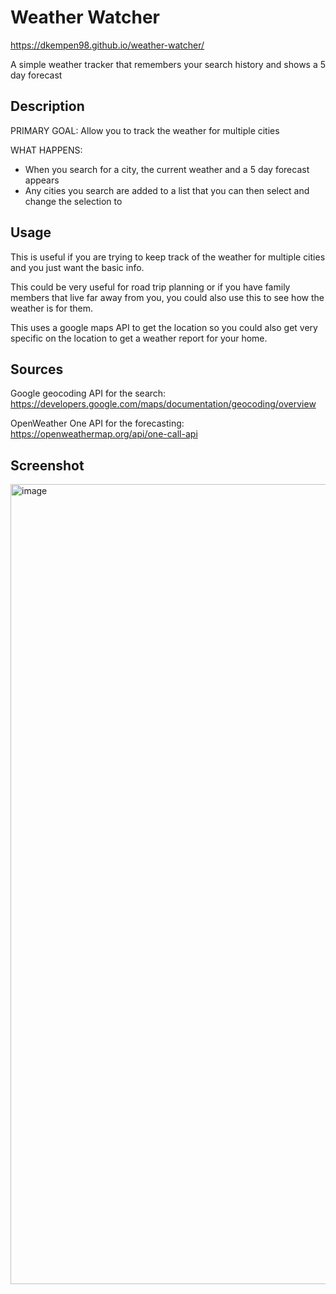 # Weather Watcher

https://dkempen98.github.io/weather-watcher/

A simple weather tracker that remembers your search history and shows a 5 day forecast

## Description

PRIMARY GOAL: Allow you to track the weather for multiple cities

WHAT HAPPENS: 

 - When you search for a city, the current weather and a 5 day forecast appears
 - Any cities you search are added to a list that you can then select and change the selection to

## Usage

This is useful if you are trying to keep track of the weather for multiple cities and you just want the basic info.

This could be very useful for road trip planning or if you have family members that live far away from you, you could also use this to see how the weather is for them.

This uses a google maps API to get the location so you could also get very specific on the location to get a weather report for your home.

## Sources

Google geocoding API for the search: https://developers.google.com/maps/documentation/geocoding/overview

OpenWeather One API for the forecasting: https://openweathermap.org/api/one-call-api

## Screenshot

<img width="1280" alt="image" src="https://user-images.githubusercontent.com/25507661/168501184-fb31cf67-4a59-4742-9508-8be8ddb8d11c.png">
